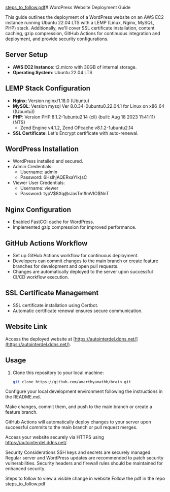 [steps_to_follow.pdf](https://github.com/amarthyanathb/brain/files/12565313/steps_to_follow.pdf)# WordPress Website Deployment Guide

This guide outlines the deployment of a WordPress website on an AWS EC2 instance running Ubuntu 22.04 LTS with a LEMP (Linux, Nginx, MySQL, PHP) stack. Additionally, we'll cover SSL certificate installation, content caching, gzip compression, GitHub Actions for continuous integration and deployment, and provide security configurations.

## Server Setup

- **AWS EC2 Instance**: t2.micro with 30GB of internal storage.
- **Operating System**: Ubuntu 22.04 LTS

## LEMP Stack Configuration

- **Nginx**: Version nginx/1.18.0 (Ubuntu)
- **MySQL**: Version mysql  Ver 8.0.34-0ubuntu0.22.04.1 for Linux on x86_64 ((Ubuntu))
- **PHP**: Version PHP 8.1.2-1ubuntu2.14 (cli) (built: Aug 18 2023 11:41:11) (NTS)
  - Zend Engine v4.1.2, Zend OPcache v8.1.2-1ubuntu2.14
- **SSL Certificate**: Let's Encrypt certificate with auto-renewal.

## WordPress Installation

- WordPress installed and secured.
- Admin Credentials:
  - Username: admin
  - Password: 6HslhjAQERxaYIk)sC
- Viewer User Credentials:
  - Username: viewer
  - Password: typV$8Xq@rJasTm#mVIO$NnT

## Nginx Configuration

- Enabled FastCGI cache for WordPress.
- Implemented gzip compression for improved performance.

## GitHub Actions Workflow

- Set up GitHub Actions workflow for continuous deployment.
- Developers can commit changes to the main branch or create feature branches for development and open pull requests.
- Changes are automatically deployed to the server upon successful CI/CD workflow execution.

## SSL Certificate Management

- SSL certificate installation using Certbot.
- Automatic certificate renewal ensures secure communication.

## Website Link

Access the deployed website at [https://autointerdel.ddns.net/](https://autointerdel.ddns.net/).

## Usage

1. Clone this repository to your local machine:

   ```bash
   git clone https://github.com/amarthyanathb/brain.git
Configure your local development environment following the instructions in the README.md.

Make changes, commit them, and push to the main branch or create a feature branch.

GitHub Actions will automatically deploy changes to your server upon successful commits to the main branch or pull request merges.

Access your website securely via HTTPS using https://autointerdel.ddns.net/.

Security Considerations
SSH keys and secrets are securely managed.
Regular server and WordPress updates are recommended to patch security vulnerabilities.
Security headers and firewall rules should be maintained for enhanced security.


Steps to follow to view a visible change in website 
Follow the pdf in the repo steps_to_follow.pdf





